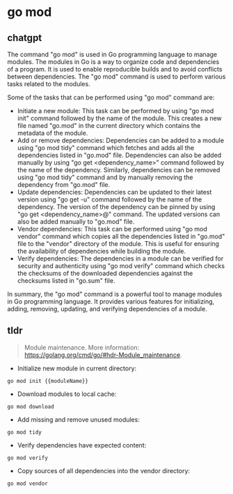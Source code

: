 # go mod 
## chatgpt 
The command "go mod" is used in Go programming language to manage modules. The modules in Go is a way to organize code and dependencies of a program. It is used to enable reproducible builds and to avoid conflicts between dependencies. The "go mod" command is used to perform various tasks related to the modules. 

Some of the tasks that can be performed using "go mod" command are:

- Initiate a new module: This task can be performed by using "go mod init" command followed by the name of the module. This creates a new file named "go.mod" in the current directory which contains the metadata of the module.
- Add or remove dependencies: Dependencies can be added to a module using "go mod tidy" command which fetches and adds all the dependencies listed in "go.mod" file. Dependencies can also be added manually by using "go get <dependency_name>" command followed by the name of the dependency. Similarly, dependencies can be removed using "go mod tidy" command and by manually removing the dependency from "go.mod" file.
- Update dependencies: Dependencies can be updated to their latest version using "go get -u" command followed by the name of the dependency. The version of the dependency can be pinned by using "go get <dependency_name>@<version>" command. The updated versions can also be added manually to "go.mod" file.
- Vendor dependencies: This task can be performed using "go mod vendor" command which copies all the dependencies listed in "go.mod" file to the "vendor" directory of the module. This is useful for ensuring the availability of dependencies while building the module.
- Verify dependencies: The dependencies in a module can be verified for security and authenticity using "go mod verify" command which checks the checksums of the downloaded dependencies against the checksums listed in "go.sum" file.

In summary, the "go mod" command is a powerful tool to manage modules in Go programming language. It provides various features for initializing, adding, removing, updating, and verifying dependencies of a module. 

## tldr 
 
> Module maintenance.
> More information: <https://golang.org/cmd/go/#hdr-Module_maintenance>.

- Initialize new module in current directory:

`go mod init {{moduleName}}`

- Download modules to local cache:

`go mod download`

- Add missing and remove unused modules:

`go mod tidy`

- Verify dependencies have expected content:

`go mod verify`

- Copy sources of all dependencies into the vendor directory:

`go mod vendor`
